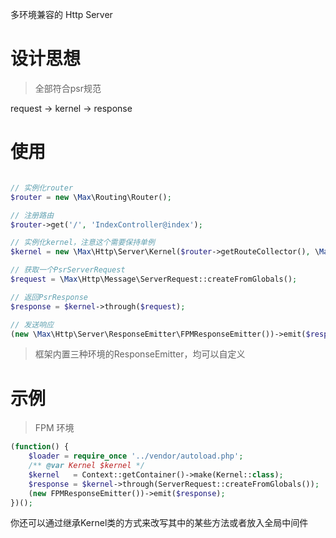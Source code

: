 多环境兼容的 Http Server

# 设计思想

> 全部符合psr规范

request -> kernel -> response

# 使用

```php

// 实例化router
$router = new \Max\Routing\Router();

// 注册路由
$router->get('/', 'IndexController@index');

// 实例化kernel，注意这个需要保持单例
$kernel = new \Max\Http\Server\Kernel($router->getRouteCollector(), \Max\Di\Context::getContainer());

// 获取一个PsrServerRequest
$request = \Max\Http\Message\ServerRequest::createFromGlobals();

// 返回PsrResponse
$response = $kernel->through($request);

// 发送响应
(new \Max\Http\Server\ResponseEmitter\FPMResponseEmitter())->emit($response);

```

> 框架内置三种环境的ResponseEmitter，均可以自定义

# 示例

> FPM 环境

```php
(function() {
    $loader = require_once '../vendor/autoload.php';
    /** @var Kernel $kernel */
    $kernel   = Context::getContainer()->make(Kernel::class);
    $response = $kernel->through(ServerRequest::createFromGlobals());
    (new FPMResponseEmitter())->emit($response);
})();
```

你还可以通过继承Kernel类的方式来改写其中的某些方法或者放入全局中间件
